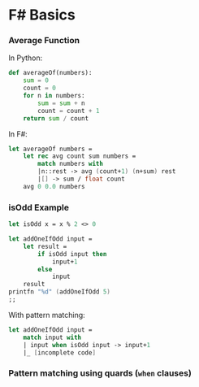 # F# Basics
### Average Function

In Python:

```python
def averageOf(numbers):
    sum = 0
    count = 0
    for n in numbers:
        sum = sum + n
        count = count + 1
    return sum / count
```

In F#:

```Fsharp
let averageOf numbers =
    let rec avg count sum numbers =
        match numbers with
        |n::rest -> avg (count+1) (n+sum) rest
        |[] -> sum / float count
    avg 0 0.0 numbers
```

### isOdd Example

```Fsharp
let isOdd x = x % 2 <> 0

let addOneIfOdd input =
    let result =
        if isOdd input then
            input+1
        else
            input
    result
printfn "%d" (addOneIfOdd 5)
;;
```

With pattern matching:

```Fsharp
let addOneIfOdd input =
    match input with 
    | input when isOdd input -> input+1
    |_ [incomplete code]
```

### Pattern matching using quards (`when` clauses)

